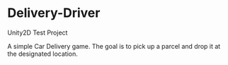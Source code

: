 # Delivery-Driver
 Unity2D Test Project

 A simple Car Delivery game. The goal is to pick up a parcel and drop it at the designated location. 
